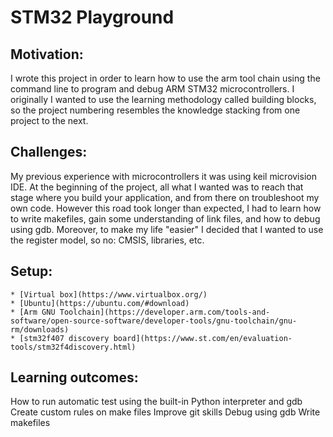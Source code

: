 # STM32 Playground

## Motivation:
I wrote this project in order to learn how to use the arm tool chain using the command line to program and debug ARM STM32 microcontrollers.
I originally I wanted to use the learning methodology called building blocks, so the project numbering resembles the knowledge stacking from one project to the next.
		
## Challenges:
My previous experience with microcontrollers it was using keil microvision IDE.
At the beginning of the project, all what I wanted was to reach that stage where you build your application, and from there on troubleshoot my own code. However this road took longer than expected, I had to learn how to write makefiles, gain some understanding of link files, and how to debug using gdb. Moreover, to make my life "easier" I decided that I wanted to use the register model, so no: CMSIS, libraries, etc.

## Setup:
	* [Virtual box](https://www.virtualbox.org/)
	* [Ubuntu](https://ubuntu.com/#download)
	* [Arm GNU Toolchain](https://developer.arm.com/tools-and-software/open-source-software/developer-tools/gnu-toolchain/gnu-rm/downloads)
	* [stm32f407 discovery board](https://www.st.com/en/evaluation-tools/stm32f4discovery.html)
		
## Learning outcomes:
How to run automatic test using the built-in Python interpreter and gdb
Create custom rules on make files
Improve git skills
Debug using gdb
Write makefiles
